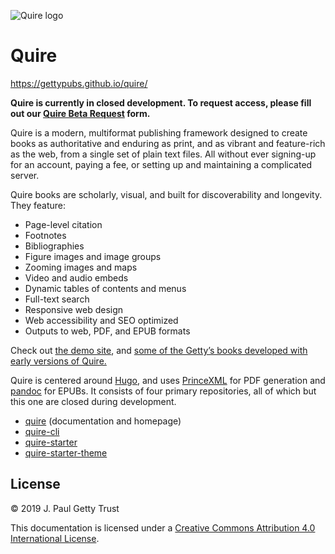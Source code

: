 ![Quire logo](static/img/quire_logo_tm.png)

# Quire

https://gettypubs.github.io/quire/

**Quire is currently in closed development. To request access, please fill out our [Quire Beta Request](https://docs.google.com/forms/d/e/1FAIpQLSckvPWWyyfZJko6JTqf3slcXCV8vcCgQjAzoW4MfHEt9hDuxQ/viewform?usp=sf_link) form.**

Quire is a modern, multiformat publishing framework designed to create books as authoritative and enduring as print, and as vibrant and feature-rich as the web, from a single set of plain text files. All without ever signing-up for an account, paying a fee, or setting up and maintaining a complicated server.

Quire books are scholarly, visual, and built for discoverability and longevity. They feature:

- Page-level citation
- Footnotes
- Bibliographies
- Figure images and image groups
- Zooming images and maps
- Video and audio embeds
- Dynamic tables of contents and menus
- Full-text search
- Responsive web design
- Web accessibility and SEO optimized
- Outputs to web, PDF, and EPUB formats

Check out [the demo site](https://gettypubs.github.io/quire-starter/), and [some of the Getty’s books developed with early versions of Quire.](https://www.getty.edu/publications/digital/digitalpubs.html)

Quire is centered around [Hugo](https://github.com/gohugoio/hugo), and uses [PrinceXML](http://www.princexml.com/) for PDF generation and [pandoc](https://pandoc.org/) for EPUBs. It consists of four primary repositories, all of which but this one are closed during development.

- [quire](https://github.com/gettypubs/quire) (documentation and homepage)
- [quire-cli](https://github.com/gettypubs/quire-cli)
- [quire-starter](https://github.com/gettypubs/quire-starter)
- [quire-starter-theme](https://github.com/gettypubs/quire-starter-theme)

## License

© 2019 J. Paul Getty Trust

This documentation is licensed under a [Creative Commons Attribution 4.0 International License](http://creativecommons.org/licenses/by/4.0/).
